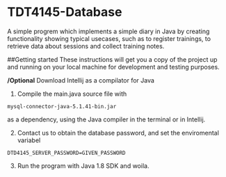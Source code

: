 # TDT4145-Database
A simple progrem which implements a simple diary in Java by creating functionality showing typical usecases, such as to register trainings, to retrieve data about sessions and collect training notes.

##Getting started
These instructions will get you a copy of the project up and running on your local machine for development and testing purposes.

**/Optional**
Download Intellij as a compilator for Java<br />

1) Compile the main.java source file with
```
mysql-connector-java-5.1.41-bin.jar
```
as a dependency, using the Java compiler in the terminal or in Intellij.

2) Contact us to obtain the database password, and set the enviromental variabel
```
DTD4145_SERVER_PASSWORD=GIVEN_PASSWORD
```
3) Run the program with Java 1.8 SDK and woila.
